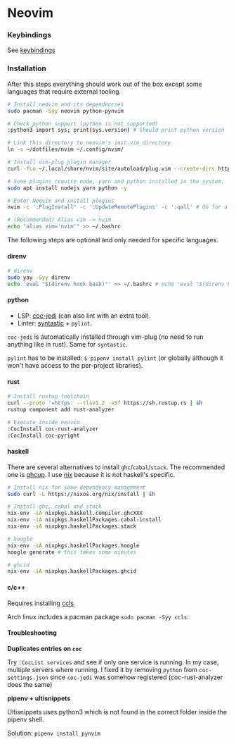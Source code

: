 # Neovim

### Keybindings

See [keybindings](./keybindings.md)

### Installation

After this steps everything should work out of the box except some languages that require external tooling.

```bash
# Install neovim and its dependencies
sudo pacman -Syy neovim python-pynvim

# Check python support (python is not supported)
:python3 import sys; print(sys.version) # Should print python version

# Link this directory to neovim's init.vim directory
ln -s ~/dotfiles/nvim ~/.config/nvim/

# Install vim-plug plugin manager
curl -fLo ~/.local/share/nvim/site/autoload/plug.vim --create-dirs https://raw.githubusercontent.com/junegunn/vim-plug/master/plug.vim

# Some plugins require node, yarn and python installed in the system.
sudo apt install nodejs yarn python -y

# Enter Neovim and install plugins
nvim -c ':PlugInstall' -c ':UpdateRemotePlugins' -c ':qall' # Go for a coffee or tea..

# (Recommended) Alias vim -> nvim
echo "alias vim='nvim'" >> ~/.bashrc
```

The following steps are optional and only needed for specific languages.

#### direnv

```bash
# direnv
sudo yay -Syy direnv
echo 'eval "$(direnv hook bash)"' >> ~/.bashrc # echo 'eval "$(direnv hook zsh)"' >> ~/.bashrc
```

#### python

- LSP: [coc-jedi](https://github.com/pappasam/coc-jedi) (can also lint with an extra tool).
- Linter: [syntastic](https://github.com/vim-syntastic/syntastic) + `pylint`.

`coc-jedi` is automatically installed through vim-plug (no need to run anything like in rust). Same for `syntastic`.

`pylint` has to be installed: `$ pipenv install pylint` (or globally although it won't have access to the per-project libraries).

#### rust

```bash
# Install rustup toolchain
curl --proto '=https' --tlsv1.2 -sSf https://sh.rustup.rs | sh
rustup component add rust-analyzer

# Execute inside neovim
:CocInstall coc-rust-analyzer
:CocInstall coc-pyright
```

#### haskell

There are several alternatives to install `ghc`/`cabal`/`stack`. The recommended one is [ghcup](https://www.haskell.org/ghcup/).
I use [nix](https://nixos.org/) because it is not haskell's specific.

```bash
# Install nix for some dependency management
sudo curl -L https://nixos.org/nix/install | sh

# Install ghc, cabal and stack
nix-env -iA nixpkgs.haskell.compiler.ghcXXX
nix-env -iA nixpkgs.haskellPackages.cabal-install
nix-env -iA nixpkgs.haskellPackages.stack

# hoogle
nix-env -iA nixpkgs.haskellPackages.hoogle
hoogle generate # this takes some minutes

# ghcid
nix-env -iA nixpkgs.haskellPackages.ghcid
```

#### c/c++

Requires installing [ccls](https://github.com/MaskRay/ccls/wiki).

Arch linux includes a pacman package `sudo pacman -Syy ccls`.

#### Troubleshooting

__Duplicates entries on `coc`__

Try `:CocList services` and see if only one service is running. In my case, multiple servers where running. I fixed it by removing `python` from `coc-settings.json` since `coc-jedi` was somehow registered (coc-rust-analyzer does the same)

__pipenv + ultisnippets__

Ultisnippets uses python3 which is not found in the correct folder inside the pipenv shell.

Solution: `pipenv install pynvim`
